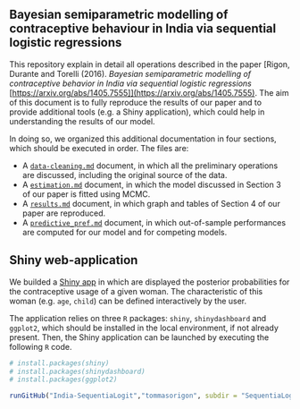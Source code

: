 ## Bayesian semiparametric modelling of contraceptive behaviour in India via sequential logistic regressions

This repository explain in detail all operations described in the paper [Rigon, Durante and Torelli (2016). *Bayesian semiparametric modelling of contraceptive behavior in India via sequential logistic regressions* [https://arxiv.org/abs/1405.7555]](https://arxiv.org/abs/1405.7555). The aim of this document is to fully reproduce the results of our paper and to provide additional tools (e.g. a Shiny application), which could help in understanding the results of our model.

In doing so, we organized this additional documentation in four sections, which should be executed in order. The files are:

- A [`data-cleaning.md`](https://github.com/tommasorigon/India-SequentiaLogit/blob/master/data-cleaning.md) document, in which all the preliminary operations are discussed, including the original source of the data.
- A [`estimation.md`](https://github.com/tommasorigon/India-SequentiaLogit/blob/master/estimation.md) document, in which the model discussed in Section 3 of our paper is fitted using MCMC.
- A [`results.md`](https://github.com/tommasorigon/India-SequentiaLogit/blob/master/results.md) document, in which graph and tables of Section 4 of our paper are reproduced.
- A [`predictive_pref.md`](https://github.com/tommasorigon/India-SequentiaLogit/blob/master/predictive_perf.md) document, in which out-of-sample performances are computed for our model and for competing models. 

## Shiny web-application

We builded a [Shiny app](https://github.com/tommasorigon/India-SequentiaLogit/tree/master/SequentiaLogisticApp) in which are displayed the posterior probabilities for the contraceptive usage of a given woman. The characteristic of this woman (e.g. `age`, `child`) can be defined interactively by the user.

The application relies on three `R` packages: `shiny`, `shinydashboard` and `ggplot2`, which should be installed in the local environment, if not already present. Then, the Shiny application can be launched by executing the following `R` code.

```r
# install.packages(shiny)
# install.packages(shinydashboard)
# install.packages(ggplot2)

runGitHub("India-SequentiaLogit","tommasorigon", subdir = "SequentiaLogisticApp")
```
